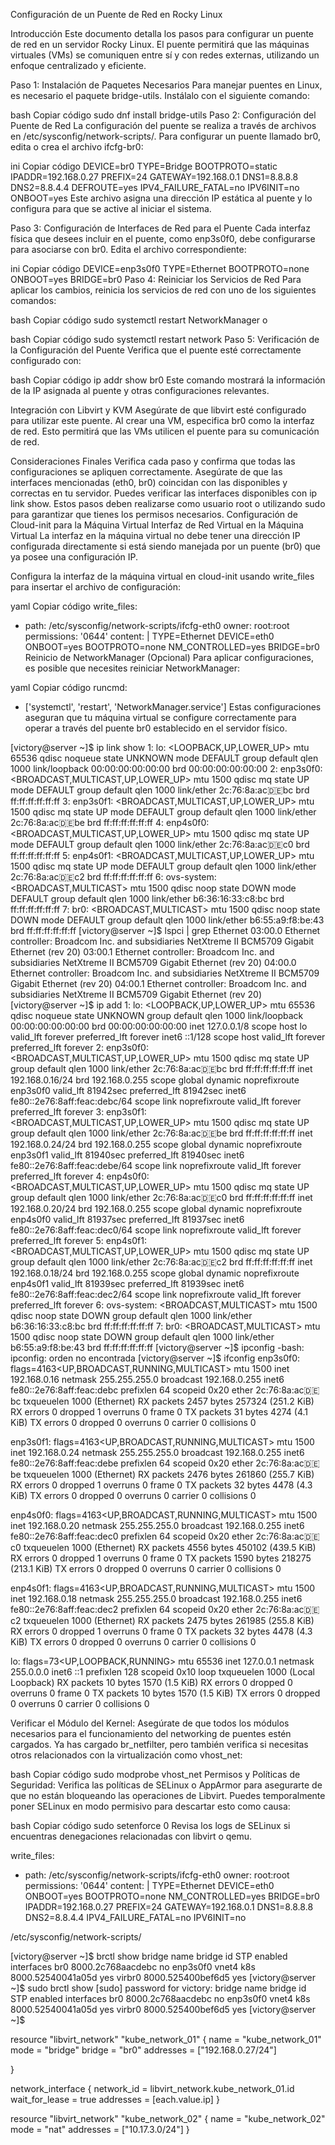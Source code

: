Configuración de un Puente de Red en Rocky Linux

Introducción
Este documento detalla los pasos para configurar un puente de red en un servidor Rocky Linux. El puente permitirá que las máquinas virtuales (VMs) se comuniquen entre sí y con redes externas, utilizando un enfoque centralizado y eficiente.

Paso 1: Instalación de Paquetes Necesarios
Para manejar puentes en Linux, es necesario el paquete bridge-utils. Instálalo con el siguiente comando:

bash
Copiar código
sudo dnf install bridge-utils
Paso 2: Configuración del Puente de Red
La configuración del puente se realiza a través de archivos en /etc/sysconfig/network-scripts/. Para configurar un puente llamado br0, edita o crea el archivo ifcfg-br0:

ini
Copiar código
DEVICE=br0
TYPE=Bridge
BOOTPROTO=static
IPADDR=192.168.0.27
PREFIX=24
GATEWAY=192.168.0.1
DNS1=8.8.8.8
DNS2=8.8.4.4
DEFROUTE=yes
IPV4_FAILURE_FATAL=no
IPV6INIT=no
ONBOOT=yes
Este archivo asigna una dirección IP estática al puente y lo configura para que se active al iniciar el sistema.

Paso 3: Configuración de Interfaces de Red para el Puente
Cada interfaz física que desees incluir en el puente, como enp3s0f0, debe configurarse para asociarse con br0. Edita el archivo correspondiente:

ini
Copiar código
DEVICE=enp3s0f0
TYPE=Ethernet
BOOTPROTO=none
ONBOOT=yes
BRIDGE=br0
Paso 4: Reiniciar los Servicios de Red
Para aplicar los cambios, reinicia los servicios de red con uno de los siguientes comandos:

bash
Copiar código
sudo systemctl restart NetworkManager
o

bash
Copiar código
sudo systemctl restart network
Paso 5: Verificación de la Configuración del Puente
Verifica que el puente esté correctamente configurado con:

bash
Copiar código
ip addr show br0
Este comando mostrará la información de la IP asignada al puente y otras configuraciones relevantes.

Integración con Libvirt y KVM
Asegúrate de que libvirt esté configurado para utilizar este puente. Al crear una VM, especifica br0 como la interfaz de red. Esto permitirá que las VMs utilicen el puente para su comunicación de red.

Consideraciones Finales
Verifica cada paso y confirma que todas las configuraciones se apliquen correctamente.
Asegúrate de que las interfaces mencionadas (eth0, br0) coincidan con las disponibles y correctas en tu servidor.
Puedes verificar las interfaces disponibles con ip link show.
Estos pasos deben realizarse como usuario root o utilizando sudo para garantizar que tienes los permisos necesarios.
Configuración de Cloud-init para la Máquina Virtual
Interfaz de Red Virtual en la Máquina Virtual
La interfaz en la máquina virtual no debe tener una dirección IP configurada directamente si está siendo manejada por un puente (br0) que ya posee una configuración IP.

Configura la interfaz de la máquina virtual en cloud-init usando write_files para insertar el archivo de configuración:

yaml
Copiar código
write_files:
  - path: /etc/sysconfig/network-scripts/ifcfg-eth0
    owner: root:root
    permissions: '0644'
    content: |
      TYPE=Ethernet
      DEVICE=eth0
      ONBOOT=yes
      BOOTPROTO=none
      NM_CONTROLLED=yes
      BRIDGE=br0
Reinicio de NetworkManager (Opcional)
Para aplicar configuraciones, es posible que necesites reiniciar NetworkManager:

yaml
Copiar código
runcmd:
  - ['systemctl', 'restart', 'NetworkManager.service']
Estas configuraciones aseguran que tu máquina virtual se configure correctamente para operar a través del puente br0 establecido en el servidor físico.




[victory@server ~]$ ip link show
1: lo: <LOOPBACK,UP,LOWER_UP> mtu 65536 qdisc noqueue state UNKNOWN mode DEFAULT group default qlen 1000
    link/loopback 00:00:00:00:00:00 brd 00:00:00:00:00:00
2: enp3s0f0: <BROADCAST,MULTICAST,UP,LOWER_UP> mtu 1500 qdisc mq state UP mode DEFAULT group default qlen 1000
    link/ether 2c:76:8a:ac:de:bc brd ff:ff:ff:ff:ff:ff
3: enp3s0f1: <BROADCAST,MULTICAST,UP,LOWER_UP> mtu 1500 qdisc mq state UP mode DEFAULT group default qlen 1000
    link/ether 2c:76:8a:ac:de:be brd ff:ff:ff:ff:ff:ff
4: enp4s0f0: <BROADCAST,MULTICAST,UP,LOWER_UP> mtu 1500 qdisc mq state UP mode DEFAULT group default qlen 1000
    link/ether 2c:76:8a:ac:de:c0 brd ff:ff:ff:ff:ff:ff
5: enp4s0f1: <BROADCAST,MULTICAST,UP,LOWER_UP> mtu 1500 qdisc mq state UP mode DEFAULT group default qlen 1000
    link/ether 2c:76:8a:ac:de:c2 brd ff:ff:ff:ff:ff:ff
6: ovs-system: <BROADCAST,MULTICAST> mtu 1500 qdisc noop state DOWN mode DEFAULT group default qlen 1000
    link/ether b6:36:16:33:c8:bc brd ff:ff:ff:ff:ff:ff
7: br0: <BROADCAST,MULTICAST> mtu 1500 qdisc noop state DOWN mode DEFAULT group default qlen 1000
    link/ether b6:55:a9:f8:be:43 brd ff:ff:ff:ff:ff:ff
[victory@server ~]$ lspci | grep Ethernet
03:00.0 Ethernet controller: Broadcom Inc. and subsidiaries NetXtreme II BCM5709 Gigabit Ethernet (rev 20)
03:00.1 Ethernet controller: Broadcom Inc. and subsidiaries NetXtreme II BCM5709 Gigabit Ethernet (rev 20)
04:00.0 Ethernet controller: Broadcom Inc. and subsidiaries NetXtreme II BCM5709 Gigabit Ethernet (rev 20)
04:00.1 Ethernet controller: Broadcom Inc. and subsidiaries NetXtreme II BCM5709 Gigabit Ethernet (rev 20)
[victory@server ~]$ ip add
1: lo: <LOOPBACK,UP,LOWER_UP> mtu 65536 qdisc noqueue state UNKNOWN group default qlen 1000
    link/loopback 00:00:00:00:00:00 brd 00:00:00:00:00:00
    inet 127.0.0.1/8 scope host lo
       valid_lft forever preferred_lft forever
    inet6 ::1/128 scope host
       valid_lft forever preferred_lft forever
2: enp3s0f0: <BROADCAST,MULTICAST,UP,LOWER_UP> mtu 1500 qdisc mq state UP group default qlen 1000
    link/ether 2c:76:8a:ac:de:bc brd ff:ff:ff:ff:ff:ff
    inet 192.168.0.16/24 brd 192.168.0.255 scope global dynamic noprefixroute enp3s0f0
       valid_lft 81942sec preferred_lft 81942sec
    inet6 fe80::2e76:8aff:feac:debc/64 scope link noprefixroute
       valid_lft forever preferred_lft forever
3: enp3s0f1: <BROADCAST,MULTICAST,UP,LOWER_UP> mtu 1500 qdisc mq state UP group default qlen 1000
    link/ether 2c:76:8a:ac:de:be brd ff:ff:ff:ff:ff:ff
    inet 192.168.0.24/24 brd 192.168.0.255 scope global dynamic noprefixroute enp3s0f1
       valid_lft 81940sec preferred_lft 81940sec
    inet6 fe80::2e76:8aff:feac:debe/64 scope link noprefixroute
       valid_lft forever preferred_lft forever
4: enp4s0f0: <BROADCAST,MULTICAST,UP,LOWER_UP> mtu 1500 qdisc mq state UP group default qlen 1000
    link/ether 2c:76:8a:ac:de:c0 brd ff:ff:ff:ff:ff:ff
    inet 192.168.0.20/24 brd 192.168.0.255 scope global dynamic noprefixroute enp4s0f0
       valid_lft 81937sec preferred_lft 81937sec
    inet6 fe80::2e76:8aff:feac:dec0/64 scope link noprefixroute
       valid_lft forever preferred_lft forever
5: enp4s0f1: <BROADCAST,MULTICAST,UP,LOWER_UP> mtu 1500 qdisc mq state UP group default qlen 1000
    link/ether 2c:76:8a:ac:de:c2 brd ff:ff:ff:ff:ff:ff
    inet 192.168.0.18/24 brd 192.168.0.255 scope global dynamic noprefixroute enp4s0f1
       valid_lft 81939sec preferred_lft 81939sec
    inet6 fe80::2e76:8aff:feac:dec2/64 scope link noprefixroute
       valid_lft forever preferred_lft forever
6: ovs-system: <BROADCAST,MULTICAST> mtu 1500 qdisc noop state DOWN group default qlen 1000
    link/ether b6:36:16:33:c8:bc brd ff:ff:ff:ff:ff:ff
7: br0: <BROADCAST,MULTICAST> mtu 1500 qdisc noop state DOWN group default qlen 1000
    link/ether b6:55:a9:f8:be:43 brd ff:ff:ff:ff:ff:ff
[victory@server ~]$ ipconfig
-bash: ipconfig: orden no encontrada
[victory@server ~]$ ifconfig
enp3s0f0: flags=4163<UP,BROADCAST,RUNNING,MULTICAST>  mtu 1500
        inet 192.168.0.16  netmask 255.255.255.0  broadcast 192.168.0.255
        inet6 fe80::2e76:8aff:feac:debc  prefixlen 64  scopeid 0x20<link>
        ether 2c:76:8a:ac:de:bc  txqueuelen 1000  (Ethernet)
        RX packets 2457  bytes 257324 (251.2 KiB)
        RX errors 0  dropped 1  overruns 0  frame 0
        TX packets 31  bytes 4274 (4.1 KiB)
        TX errors 0  dropped 0 overruns 0  carrier 0  collisions 0

enp3s0f1: flags=4163<UP,BROADCAST,RUNNING,MULTICAST>  mtu 1500
        inet 192.168.0.24  netmask 255.255.255.0  broadcast 192.168.0.255
        inet6 fe80::2e76:8aff:feac:debe  prefixlen 64  scopeid 0x20<link>
        ether 2c:76:8a:ac:de:be  txqueuelen 1000  (Ethernet)
        RX packets 2476  bytes 261860 (255.7 KiB)
        RX errors 0  dropped 1  overruns 0  frame 0
        TX packets 32  bytes 4478 (4.3 KiB)
        TX errors 0  dropped 0 overruns 0  carrier 0  collisions 0

enp4s0f0: flags=4163<UP,BROADCAST,RUNNING,MULTICAST>  mtu 1500
        inet 192.168.0.20  netmask 255.255.255.0  broadcast 192.168.0.255
        inet6 fe80::2e76:8aff:feac:dec0  prefixlen 64  scopeid 0x20<link>
        ether 2c:76:8a:ac:de:c0  txqueuelen 1000  (Ethernet)
        RX packets 4556  bytes 450102 (439.5 KiB)
        RX errors 0  dropped 1  overruns 0  frame 0
        TX packets 1590  bytes 218275 (213.1 KiB)
        TX errors 0  dropped 0 overruns 0  carrier 0  collisions 0

enp4s0f1: flags=4163<UP,BROADCAST,RUNNING,MULTICAST>  mtu 1500
        inet 192.168.0.18  netmask 255.255.255.0  broadcast 192.168.0.255
        inet6 fe80::2e76:8aff:feac:dec2  prefixlen 64  scopeid 0x20<link>
        ether 2c:76:8a:ac:de:c2  txqueuelen 1000  (Ethernet)
        RX packets 2475  bytes 261985 (255.8 KiB)
        RX errors 0  dropped 1  overruns 0  frame 0
        TX packets 32  bytes 4478 (4.3 KiB)
        TX errors 0  dropped 0 overruns 0  carrier 0  collisions 0

lo: flags=73<UP,LOOPBACK,RUNNING>  mtu 65536
        inet 127.0.0.1  netmask 255.0.0.0
        inet6 ::1  prefixlen 128  scopeid 0x10<host>
        loop  txqueuelen 1000  (Local Loopback)
        RX packets 10  bytes 1570 (1.5 KiB)
        RX errors 0  dropped 0  overruns 0  frame 0
        TX packets 10  bytes 1570 (1.5 KiB)
        TX errors 0  dropped 0 overruns 0  carrier 0  collisions 0



Verificar el Módulo del Kernel: Asegúrate de que todos los módulos necesarios para el funcionamiento del networking de puentes estén cargados. Ya has cargado br_netfilter, pero también verifica si necesitas otros relacionados con la virtualización como vhost_net:

bash
Copiar código
sudo modprobe vhost_net
Permisos y Políticas de Seguridad: Verifica las políticas de SELinux o AppArmor para asegurarte de que no están bloqueando las operaciones de Libvirt. Puedes temporalmente poner SELinux en modo permisivo para descartar esto como causa:

bash
Copiar código
sudo setenforce 0
Revisa los logs de SELinux si encuentras denegaciones relacionadas con libvirt o qemu.


write_files:
  - path: /etc/sysconfig/network-scripts/ifcfg-eth0
    owner: root:root
    permissions: '0644'
    content: |
      TYPE=Ethernet
      DEVICE=eth0
      ONBOOT=yes
      BOOTPROTO=none
      NM_CONTROLLED=yes
      BRIDGE=br0
      IPADDR=192.168.0.27
      PREFIX=24
      GATEWAY=192.168.0.1
      DNS1=8.8.8.8
      DNS2=8.8.4.4
      IPV4_FAILURE_FATAL=no
      IPV6INIT=no


  /etc/sysconfig/network-scripts/


  [victory@server ~]$ brctl show
bridge name     bridge id               STP enabled     interfaces
br0             8000.2c768aacdebc       no              enp3s0f0
                                                        vnet4
k8s             8000.52540041a05d       yes
virbr0          8000.525400bef6d5       yes
[victory@server ~]$ sudo brctl show
[sudo] password for victory:
bridge name     bridge id               STP enabled     interfaces
br0             8000.2c768aacdebc       no              enp3s0f0
                                                        vnet4
k8s             8000.52540041a05d       yes
virbr0          8000.525400bef6d5       yes
[victory@server ~]$



resource "libvirt_network" "kube_network_01" {
  name   = "kube_network_01"
  mode   = "bridge"
  bridge = "br0" 
  addresses = ["192.168.0.27/24"]

}


network_interface {
    network_id     = libvirt_network.kube_network_01.id
    wait_for_lease = true
    addresses      = [each.value.ip]
  }



resource "libvirt_network" "kube_network_02" {
  name      = "kube_network_02"
  mode      = "nat"
  addresses = ["10.17.3.0/24"]
}











